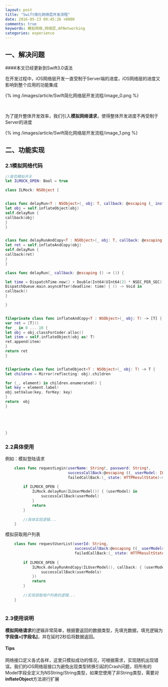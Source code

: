 ```yaml
---
layout: post
title: "Swift简化网络层开发流程"
date: 2016-05-23 09:45:26 +0800
comments: true
keywords: 模拟网络,网络层,AFNetworking
categories: experience
---
```


## 一、解决问题

####本文已经更新到Swift3.0语法

在开发过程中，iOS网络层开发一直受制于Server端的进度，iOS网络层的进度又影响到整个应用的功能集成

{% img /images/article/Swift简化网络层开发流程/image_0.png %}

<br>

为了提升整体开发效率，我们引入**模拟网络请求**，使得整体开发进度不再受制于Server的进度

{% img /images/article/Swift简化网络层开发流程/image_1.png %}

<!-- more -->

## 二、功能实现

### 2.1模拟网络代码


``` swift
//是否模拟开关
let ILMOCK_OPEN: Bool = true

class ILMock: NSObject {


class func delayRun<T : NSObject>(_ obj: T, callback: @escaping (_ instance: T) -> ()) {
let obj = self.inflateObject(obj)
self.delayRun { 
callback(obj)
}
}


class func delayRunAndCopy<T : NSObject>(_ obj: T, callback: @escaping (_ array: [T]) -> ()) {
let ret = self.inflateAndCopy(obj)
self.delayRun { 
callback(ret)
}
}

class func delayRun(_ callback: @escaping () -> ()) {

let time = DispatchTime.now() + Double(Int64(UInt64(2) * NSEC_PER_SEC)) / Double(NSEC_PER_SEC)
DispatchQueue.main.asyncAfter(deadline: time) { () -> Void in
callback()
}

}


fileprivate class func inflateAndCopy<T : NSObject>(_ obj: T) -> [T] {
var ret = [T]()
for _ in 0 ... 10 {
let obj = obj.classForCoder.alloc()
let item = self.inflateObject(obj as! T)
ret.append(item)
}
return ret
}


fileprivate class func inflateObject<T : NSObject>(_ obj: T) -> T {
let children = Mirror(reflecting: obj).children

for (_, element) in children.enumerated() {
let key = element.label!
obj.setValue(key, forKey: key)
}
return  obj
}





}


```

### 2.2具体使用
例如：模拟登陆请求

``` swift
    class func requestLogin(userName: String!, password: String!,
                            successCallBack:@escaping ((_ userModel: ILUserModel?)->(Void)),
                            failedCallBack:(_ state: HTTPResultState)->(Void)){
        
        if ILMOCK_OPEN {
            ILMock.delayRun(ILUserModel()) { (userModel) in
                successCallBack(userModel)
            }
            return
        }
        
        //具体实现逻辑...
    }
```

模拟获取用户列表

``` swift
    class func requestUserList(userId: String,
                               successCallBack:@escaping ((_ userModels:[ILUserModel]?)->(Void)),
                               failedCallBack:(_ state: HTTPResultState)->(Void)) {
        
        if ILMOCK_OPEN {
            ILMock.delayRunAndCopy(ILUserModel(), callback: { (userModels) in
                successCallBack(userModels)
            })
            return
        }
        
        //实现获取用户列表的逻辑...
    }
    
```

### 2.3使用说明

**模拟网络请求**的逻辑非常简单，根据要返回的数据类型，先填充数据，填充逻辑为**字段值=[字段名]**，并在延时2秒后将数据返回。

#### Tips
网络接口定义各式各样，这里只模拟成功的情况，可根据需求，实现随机出现错误。我们的iOS网络层接口为避免出现类型转换引起的Crash问题，将所有的Model字段全定义为NSString/String类型，如果您使用了非String类型，需要对**inflateObject**方法进行扩展

